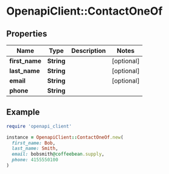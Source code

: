 # OpenapiClient::ContactOneOf

## Properties

| Name | Type | Description | Notes |
| ---- | ---- | ----------- | ----- |
| **first_name** | **String** |  | [optional] |
| **last_name** | **String** |  | [optional] |
| **email** | **String** |  | [optional] |
| **phone** | **String** |  |  |

## Example

```ruby
require 'openapi_client'

instance = OpenapiClient::ContactOneOf.new(
  first_name: Bob,
  last_name: Smith,
  email: bobsmith@coffeebean.supply,
  phone: 4155550100
)
```

